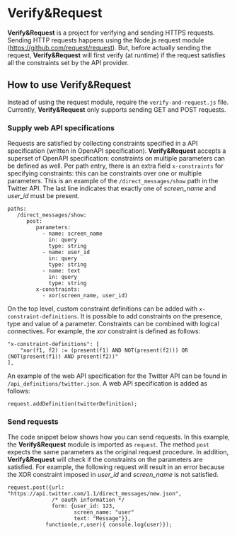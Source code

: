 # Verify&Request

**Verify&Request** is a project for verifying and sending HTTPS requests. Sending HTTP requests happens using the Node.js request module (https://github.com/request/request). But, before actually sending the request, **Verify&Request** will first verify (at runtime) if the request satisfies all the constraints set by the API provider.

## How to use Verify&Request
Instead of using the request module, require the `verify-and-request.js` file. Currently, **Verify&Request** only supports sending GET and POST requests.

### Supply web API specifications
Requests are satisfied by collecting constraints specified in a API specification (written in OpenAPI specification). **Verify&Request** accepts a superset of OpenAPI specification: constraints on multiple parameters can be defined as well.
Per path entry, there is an extra field `x-constraints` for specifying constraints: this can be constraints over one or multiple parameters. This is an example of the `/direct_messages/show` path in the Twitter API. The last line indicates that exactly one of *screen_name* and *user_id* must be present.
```
paths:
   /direct_messages/show:
      post:
         parameters:
           - name: screen_name
             in: query
             type: string 
           - name: user_id
             in: query
             type: string
           - name: text
             in: query
             type: string
         x-constraints:
           - xor(screen_name, user_id)
```
On the top level, custom constraint definitions can be added with `x-constraint-definitions`. It is possible to add constraints on the presence, type and value of a parameter. Constraints can be combined with logical connectives. For example, the *xor* constraint is defined as follows:
```
"x-constraint-definitions": [
    "xor(f1, f2) := (present(f1) AND NOT(present(f2))) OR (NOT(present(f1)) AND present(f2))"
],
```
An example of the web API specification for the Twitter API can be found in `/api_definitions/twitter.json`. 
A web API specification is added as follows:
```
request.addDefinition(twitterDefinition);
```
### Send requests
The code snippet below shows how you can send requests. In this example, the **Verify&Request** module is imported as `request`. The method `post` expects the same parameters as the original request procedure. In addition, **Verify&Request** will check if the constraints on the parameters are satisfied. For example, the following request will result in an error because the XOR constraint imposed in *user_id* and *screen_name* is not satisfied.
```
request.post({url: "https://api.twitter.com/1.1/direct_messages/new.json", 
              /* oauth information */
              form: {user_id: 123,
                     screen_name: "user"
                     text: "Message"}}, 
            function(e,r,user){ console.log(user)});
  ```
